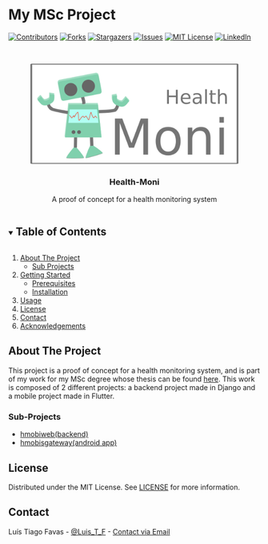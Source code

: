 # My MSc Project

<!--
*** Thanks for checking out the Best-README-Template. If you have a suggestion
*** that would make this better, please fork the repo and create a pull request
*** or simply open an issue with the tag "enhancement".
*** Thanks again! Now go create something AMAZING! :D
***
***
***
*** To avoid retyping too much info. Do a search and replace for the following:
*** starkyller, dissertacao, twitter_handle, email, project_title, project_description
-->



<!-- PROJECT SHIELDS -->
<!--
*** I'm using markdown "reference style" links for readability.
*** Reference links are enclosed in brackets [ ] instead of parentheses ( ).
*** See the bottom of this document for the declaration of the reference variables
*** for contributors-url, forks-url, etc. This is an optional, concise syntax you may use.
*** https://www.markdownguide.org/basic-syntax/#reference-style-links
-->
[![Contributors][contributors-shield]][contributors-url]
[![Forks][forks-shield]][forks-url]
[![Stargazers][stars-shield]][stars-url]
[![Issues][issues-shield]][issues-url]
[![MIT License][license-shield]][license-url]
[![LinkedIn][linkedin-shield]][linkedin-url]



<!-- PROJECT LOGO -->
<br />
<p align="center">
  <img src="random_images/logo.png" alt="Logo" height="200">

  <h3 align="center">Health-Moni</h3>

  <p align="center">
    A proof of concept for a health monitoring system
    <!--<br />
    <a href="https://github.com/starkyller/dissertacao"><strong>Explore the docs »</strong></a>
    <br />
    <br />
    <a href="https://github.com/starkyller/dissertacao">View Demo</a>
    ·
    <a href="https://github.com/starkyller/dissertacao/issues">Report Bug</a>
    ·
    <a href="https://github.com/starkyller/dissertacao/issues">Request Feature</a> -->
  </p>
</p>



<!-- TABLE OF CONTENTS -->
<details open="open">
  <summary><h2 style="display: inline-block">Table of Contents</h2></summary>
  <ol>
    <li>
      <a href="#about-the-project">About The Project</a>
      <ul>
        <li><a href="#sub-projects">Sub Projects</a></li>
      </ul>
    </li>
    <li>
      <a href="#getting-started">Getting Started</a>
      <ul>
        <li><a href="#prerequisites">Prerequisites</a></li>
        <li><a href="#installation">Installation</a></li>
      </ul>
    </li>
    <li><a href="#usage">Usage</a></li>
    <li><a href="#license">License</a></li>
    <li><a href="#contact">Contact</a></li>
    <li><a href="#acknowledgements">Acknowledgements</a></li>
  </ol>
</details>



<!-- ABOUT THE PROJECT -->
## About The Project

This project is a proof of concept for a health monitoring system, and is part of my work for my MSc degree whose thesis can be found [here](#). This work is composed of 2 different projects: a backend project made in Django and a mobile project made in Flutter.
<!--[![Product Name Screen Shot][product-screenshot]](https://example.com)-->



### Sub-Projects

* [hmobiweb(backend)](backend/README.MD)
* [hmobisgateway(android app)](mobile/README.MD)






<!-- LICENSE -->
## License

Distributed under the MIT License. See [LICENSE](LICENSE) for more information.



<!-- CONTACT -->
## Contact

Luís Tiago Favas - [@Luis_T_F](https://twitter.com/Luis_T_F) - [Contact via Email](mailto:mscprojekt.primitive@aleeas.com?subject=[GitHub]%20MSc%20Project)







<!-- MARKDOWN LINKS & IMAGES -->
<!-- https://www.markdownguide.org/basic-syntax/#reference-style-links -->
[contributors-shield]: https://img.shields.io/github/contributors/starkyller/repo.svg?style=for-the-badge
[contributors-url]: https://github.com/starkyller/repo/graphs/contributors
[forks-shield]: https://img.shields.io/github/forks/starkyller/repo.svg?style=for-the-badge
[forks-url]: https://github.com/starkyller/dissertacao/network/members
[stars-shield]: https://img.shields.io/github/stars/starkyller/repo.svg?style=for-the-badge
[stars-url]: https://github.com/starkyller/dissertacao/stargazers
[issues-shield]: https://img.shields.io/github/issues/starkyller/repo.svg?style=for-the-badge
[issues-url]: https://github.com/starkyller/dissertacao/issues
[license-shield]: https://img.shields.io/github/license/starkyller/repo.svg?style=for-the-badge
[license-url]: https://github.com/starkyller/dissertacao/blob/main/LICENSE
[linkedin-shield]: https://img.shields.io/badge/-LinkedIn-black.svg?style=for-the-badge&logo=linkedin&colorB=555
[linkedin-url]: https://linkedin.com/in/luis-tiago-favas

